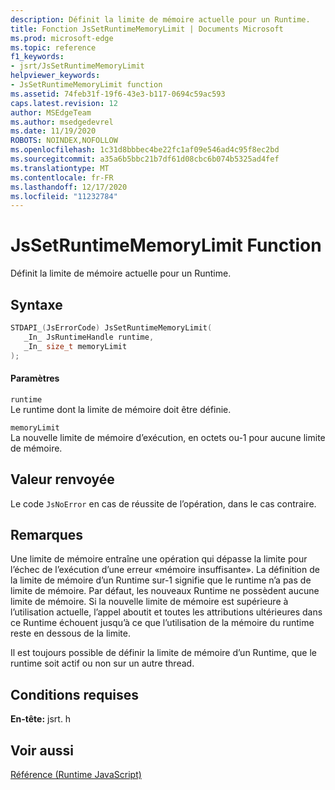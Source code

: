 ```yaml
---
description: Définit la limite de mémoire actuelle pour un Runtime.
title: Fonction JsSetRuntimeMemoryLimit | Documents Microsoft
ms.prod: microsoft-edge
ms.topic: reference
f1_keywords:
- jsrt/JsSetRuntimeMemoryLimit
helpviewer_keywords:
- JsSetRuntimeMemoryLimit function
ms.assetid: 74feb31f-19f6-43e3-b117-0694c59ac593
caps.latest.revision: 12
author: MSEdgeTeam
ms.author: msedgedevrel
ms.date: 11/19/2020
ROBOTS: NOINDEX,NOFOLLOW
ms.openlocfilehash: 1c31d8bbbec4be22fc1af09e546ad4c95f8ec2bd
ms.sourcegitcommit: a35a6b5bbc21b7df61d08cbc6b074b5325ad4fef
ms.translationtype: MT
ms.contentlocale: fr-FR
ms.lasthandoff: 12/17/2020
ms.locfileid: "11232784"
---
```

# JsSetRuntimeMemoryLimit Function

Définit la limite de mémoire actuelle pour un Runtime.  
  
## Syntaxe  
  
```cpp  
STDAPI_(JsErrorCode) JsSetRuntimeMemoryLimit(  
   _In_ JsRuntimeHandle runtime,  
   _In_ size_t memoryLimit  
);  
```  
  
#### Paramètres  
 `runtime`  
 Le runtime dont la limite de mémoire doit être définie.  
  
 `memoryLimit`  
 La nouvelle limite de mémoire d’exécution, en octets ou-1 pour aucune limite de mémoire.  
  
## Valeur renvoyée  
 Le code `JsNoError` en cas de réussite de l’opération, dans le cas contraire.  
  
## Remarques  
 Une limite de mémoire entraîne une opération qui dépasse la limite pour l’échec de l’exécution d’une erreur «mémoire insuffisante». La définition de la limite de mémoire d’un Runtime sur-1 signifie que le runtime n’a pas de limite de mémoire. Par défaut, les nouveaux Runtime ne possèdent aucune limite de mémoire. Si la nouvelle limite de mémoire est supérieure à l’utilisation actuelle, l’appel aboutit et toutes les attributions ultérieures dans ce Runtime échouent jusqu’à ce que l’utilisation de la mémoire du runtime reste en dessous de la limite.  
  
 Il est toujours possible de définir la limite de mémoire d’un Runtime, que le runtime soit actif ou non sur un autre thread.  
  
## Conditions requises  
 **En-tête:** jsrt. h  
  
## Voir aussi  
 [Référence (Runtime JavaScript)](../chakra-hosting/reference-javascript-runtime.md)
